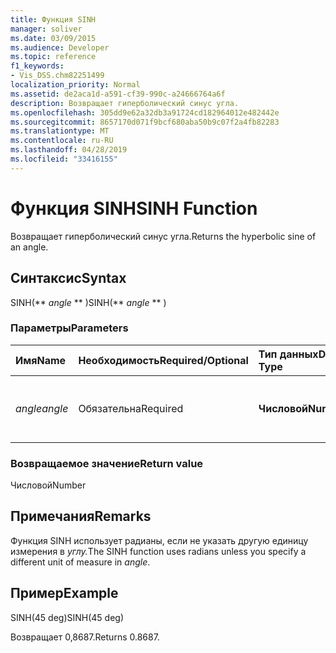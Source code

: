 ```yaml
---
title: Функция SINH
manager: soliver
ms.date: 03/09/2015
ms.audience: Developer
ms.topic: reference
f1_keywords:
- Vis_DSS.chm82251499
localization_priority: Normal
ms.assetid: de2aca1d-a591-cf39-990c-a24666764a6f
description: Возвращает гиперболический синус угла.
ms.openlocfilehash: 305dd9e62a32db3a91724cd182964012e482442e
ms.sourcegitcommit: 8657170d071f9bcf680aba50b9c07f2a4fb82283
ms.translationtype: MT
ms.contentlocale: ru-RU
ms.lasthandoff: 04/28/2019
ms.locfileid: "33416155"
---
```

# <a name="sinh-function"></a><span data-ttu-id="db7e3-103">Функция SINH</span><span class="sxs-lookup"><span data-stu-id="db7e3-103">SINH Function</span></span>

<span data-ttu-id="db7e3-104">Возвращает гиперболический синус угла.</span><span class="sxs-lookup"><span data-stu-id="db7e3-104">Returns the hyperbolic sine of an angle.</span></span> 
  
## <a name="syntax"></a><span data-ttu-id="db7e3-105">Синтаксис</span><span class="sxs-lookup"><span data-stu-id="db7e3-105">Syntax</span></span>

<span data-ttu-id="db7e3-106">SINH(\*\* *angle* \*\* )</span><span class="sxs-lookup"><span data-stu-id="db7e3-106">SINH(\*\* *angle* \*\* )</span></span> 
  
### <a name="parameters"></a><span data-ttu-id="db7e3-107">Параметры</span><span class="sxs-lookup"><span data-stu-id="db7e3-107">Parameters</span></span>

|<span data-ttu-id="db7e3-108">**Имя**</span><span class="sxs-lookup"><span data-stu-id="db7e3-108">**Name**</span></span>|<span data-ttu-id="db7e3-109">**Необходимость**</span><span class="sxs-lookup"><span data-stu-id="db7e3-109">**Required/Optional**</span></span>|<span data-ttu-id="db7e3-110">**Тип данных**</span><span class="sxs-lookup"><span data-stu-id="db7e3-110">**Data Type**</span></span>|<span data-ttu-id="db7e3-111">**Описание**</span><span class="sxs-lookup"><span data-stu-id="db7e3-111">**Description**</span></span>|
|:-----|:-----|:-----|:-----|
| <span data-ttu-id="db7e3-112">_angle_</span><span class="sxs-lookup"><span data-stu-id="db7e3-112">_angle_</span></span> <br/> |<span data-ttu-id="db7e3-113">Обязательна</span><span class="sxs-lookup"><span data-stu-id="db7e3-113">Required</span></span>  <br/> |<span data-ttu-id="db7e3-114">**Числовой**</span><span class="sxs-lookup"><span data-stu-id="db7e3-114">**Numeric**</span></span> <br/> |<span data-ttu-id="db7e3-115">Угол получения гиперболического сина.</span><span class="sxs-lookup"><span data-stu-id="db7e3-115">The angle of which to get the hyperbolic sine.</span></span>  <br/> |
   
### <a name="return-value"></a><span data-ttu-id="db7e3-116">Возвращаемое значение</span><span class="sxs-lookup"><span data-stu-id="db7e3-116">Return value</span></span>

<span data-ttu-id="db7e3-117">Числовой</span><span class="sxs-lookup"><span data-stu-id="db7e3-117">Number</span></span>
  
## <a name="remarks"></a><span data-ttu-id="db7e3-118">Примечания</span><span class="sxs-lookup"><span data-stu-id="db7e3-118">Remarks</span></span>

<span data-ttu-id="db7e3-119">Функция SINH использует радианы, если не указать другую единицу измерения в _углу._</span><span class="sxs-lookup"><span data-stu-id="db7e3-119">The SINH function uses radians unless you specify a different unit of measure in  _angle_.</span></span>
  
## <a name="example"></a><span data-ttu-id="db7e3-120">Пример</span><span class="sxs-lookup"><span data-stu-id="db7e3-120">Example</span></span>

<span data-ttu-id="db7e3-121">SINH(45 deg)</span><span class="sxs-lookup"><span data-stu-id="db7e3-121">SINH(45 deg)</span></span> 
  
<span data-ttu-id="db7e3-122">Возвращает 0,8687.</span><span class="sxs-lookup"><span data-stu-id="db7e3-122">Returns 0.8687.</span></span> 
  

